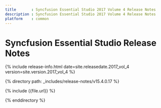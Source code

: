 ```yaml
---
title       : Syncfusion Essential Studio 2017 Volume 4 Release Notes
description : Syncfusion Essential Studio 2017 Volume 4 Release Notes
platform    : common
---
```


# Syncfusion Essential Studio Release Notes

{% include release-info.html date=site.releasedate.2017_vol_4 version=site.version.2017_vol_4 %} 

{% directory path: _includes/release-notes/v15.4.0.17 %}

{% include {{file.url}} %}

{% enddirectory %}

